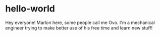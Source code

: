 # hello-world

Hey everyone! Marlon here, some people call me Ovo. I'm a mechanical engineer trying to make better use of his free time and learn new stuff!
